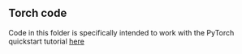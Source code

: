 ## Torch code
Code in this folder is specifically intended to work with the PyTorch quickstart tutorial [here](https://pytorch.org/tutorials/beginner/basics/quickstart_tutorial.html)
